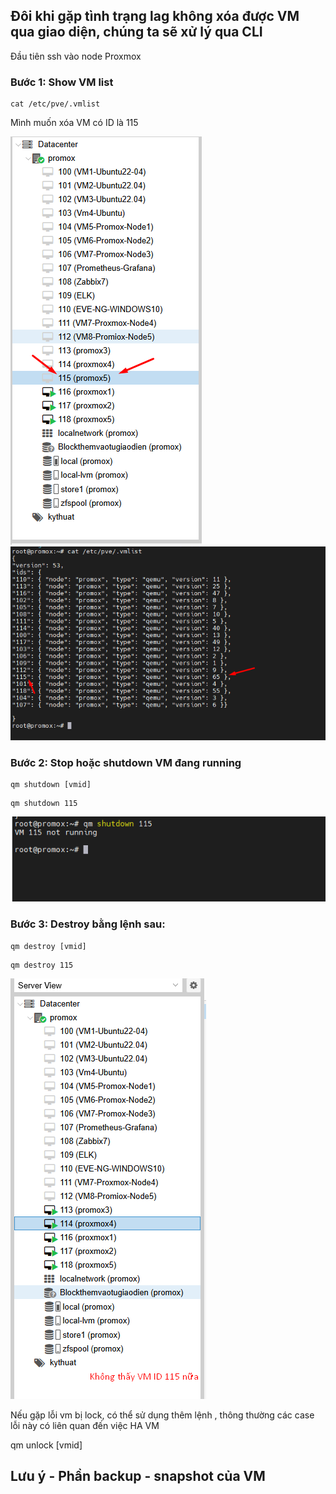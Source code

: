 ## Đôi khi gặp tình trạng lag không xóa được VM qua giao diện, chúng ta sẽ xử lý qua CLI

Đầu tiên ssh vào node Proxmox

### Bước 1: Show VM list

    cat /etc/pve/.vmlist

Mình muốn xóa VM có ID là 115

  <img src="proxmoximages/Screenshot_154.png">

  <img src="proxmoximages/Screenshot_155.png">

### Bước 2: Stop hoặc shutdown VM đang running

    qm shutdown [vmid]

>>
    
    qm shutdown 115 

  <img src="proxmoximages/Screenshot_156.png">

### Bước 3: Destroy bằng lệnh sau:

    qm destroy [vmid]

>>

    qm destroy 115

  <img src="proxmoximages/Screenshot_157.png">

Nếu gặp lỗi vm bị lock, có thể sử dụng thêm lệnh , thông thường các case lỗi này có liên quan đến việc HA VM

  qm unlock [vmid]

## Lưu ý - Phần backup - snapshot của VM

